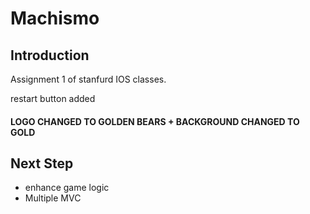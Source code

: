 Machismo
===

Introduction
---
Assignment 1 of stanfurd IOS classes. 

restart button added

#### LOGO CHANGED TO GOLDEN BEARS + BACKGROUND CHANGED TO GOLD

Next Step
---

* enhance game logic
* Multiple MVC
